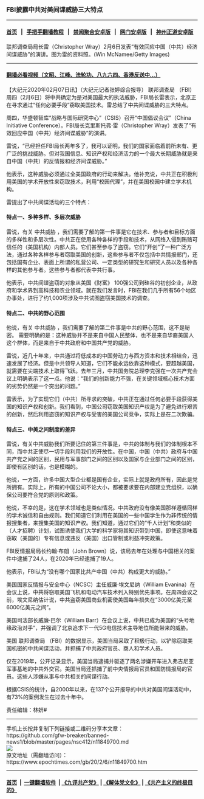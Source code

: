 ### FBI披露中共对美间谍威胁三大特点
------------------------

#### [首页](https://github.com/gfw-breaker/banned-news1/blob/master/README.md) &nbsp;&nbsp;|&nbsp;&nbsp; [手把手翻墙教程](https://github.com/gfw-breaker/guides/wiki) &nbsp;&nbsp;|&nbsp;&nbsp; [禁闻聚合安卓版](https://github.com/gfw-breaker/bn-android) &nbsp;&nbsp;|&nbsp;&nbsp; [网门安卓版](https://github.com/oGate2/oGate) &nbsp;&nbsp;|&nbsp;&nbsp; [神州正道安卓版](https://github.com/SzzdOgate/update) 



<div><img alt="" class="aligncenter wp-post-image" src="https://i.epochtimes.com/assets/uploads/2019/09/GettyImages-1125947391-600x400.jpg"/>
<div class="red16 caption">
 联邦调查局局长雷（Christopher Wray）2月6日发表“有效回应中国（中共）经济间谍威胁”的演讲。图为雷的资料照。(Win McNamee/Getty Images)
</div>
</div><hr/>

#### [翻墙必看视频（文昭、江峰、法轮功、八九六四、香港反送中...）](http://167.172.214.107/home.html)

<div><p>
 【大纪元2020年02月07日讯】（大纪元记者张婷综合报导）
 <ok href="https://www.epochtimes.com/gb/tag/%E8%81%94%E9%82%A6%E8%B0%83%E6%9F%A5%E5%B1%80.html">
  联邦调查局
 </ok>
 （FBI）周四（2月6日）将中共确定为是对美国最大的执法威胁，FBI局长雷表示，北京正在寻求通过“任何必要手段”窃取美国技术。雷总结了中共间谍威胁的三大特点。
</p>
<p>
 周四，华盛顿智库“战略与国际研究中心”（CSIS）召开“中国倡议会议”（China Initiative Conference）。FBI局长克里斯托弗·雷（Christopher Wray）发表了“有效回应中国（中共）经济间谍威胁”的演讲。
</p>
<p>
 雷说，“已经担任FBI局长两年多了，我可以证明，我们的国家面临着前所未有、更广泛的挑战威胁。但对我国信息、知识产权和经济活力的一个最大长期威胁就是来自中国（中共）的反情报和经济间谍威胁。”
</p>
<p>
 他表示，这种威胁必须通过全美国政府的行动来解决。他补充说，中共正在积极利用美国的学术开放性来窃取技术，利用“校园代理”，并在美国校园中建立学术机构。
</p>
<p>
 雷提出了中共间谍活动的三个特点：
</p>
<h4>
 特点一、多种多样、多层次威胁
</h4>
<p>
 雷说，有关
 <ok href="https://www.epochtimes.com/gb/tag/%E4%B8%AD%E5%85%B1%E5%A8%81%E8%83%81.html">
  中共威胁
 </ok>
 ，我们需要了解的第一件事是它在技术、参与者和目标方面的多样性和多层次性。中共正在使用各种各样的手段和技术，从网络入侵到贿赂可信任的（美国机构）内部人员。它们甚至参与了盗窃。它们“开创”了一种广泛方法，通过各种各样参与者窃取美国的创新，这些参与者不仅包括中共情报部门，还包括国有企业、表面上所谓的私营公司、一定类型的研究生和研究人员以及各种各样的其他参与者。这些参与者都代表中共行事。
</p>
<p>
 他表示，中共间谍盗窃的对象从美国《财富》 100强公司到硅谷的初创企业，从政府和学术界到高科技和农业领域。就在我们发言时，FBI在我们几乎所有56个地区办事处，进行了约1,000项涉及中共试图盗窃美国技术的调查。
</p>
<h4>
 特点二、中共的野心范围
</h4>
<p>
 他说，有关
 <ok href="https://www.epochtimes.com/gb/tag/%E4%B8%AD%E5%85%B1%E5%A8%81%E8%83%81.html">
  中共威胁
 </ok>
 ，我们需要了解的第二件事是中共的野心范围，这不是秘密。 需要明确的是：这种威胁并不是来自中国人民整体，也不是来自华裔美国人这个群体，而是来自于中共政府和中国共产党的威胁。
</p>
<p>
 雷说，近几十年来，中共通过将低成本的中国劳动力与西方资本和技术相结合，迅速发展了经济。但是中共领导人知道，它们不能永远依靠这种模式，要超越美国，就需要在尖端技术上取得飞跃。去年三月，中共国务院总理李克强在一次共产党会议上明确表示了这一点。他说：“我们的创新能力不强，在关键领域核心技术方面的劣势仍然是一个突出的问题。”
</p>
<p>
 雷表示，为了实现它们（中共）所寻求的突破，中共正在通过任何必要手段获得美国的知识产权和创新。我们看到，中国公司窃取美国知识产权是为了避免进行艰苦的创新，然后利用盗窃的知识产权与受害的美国公司竞争，实际上是在二次欺骗。
</p>
<h4>
 特点三、中美之间制度的差异
</h4>
<p>
 雷说，有关中共威胁我们所要记住的第三件事是，中共的体制与我们的体制根本不同，而中共正使尽一切手段利用我们的开放性。在中国，中国（中共）政府与中国共产党之间的区别，民用与军事部门之间的区别以及国家与企业部门之间的区别，即使有区别的话，也是模糊的。
</p>
<p>
 他说，一方面，许多中国大型企业都是国有企业，实际上就是政府所有，因此是党所拥有。实际上，所有的中国公司不论大小，都被要求要在内部建立党组织，以确保公司要符合党的原则和政策。
</p>
<p>
 他说，不幸的是，这在学术领域也是类似情况。中共政府没有像美国那样遵循同样的学术诚信和自由规则。我们知道它们利用在美国的一些中国学生作为非传统的情报搜集者，来搜集美国的知识产权。我们知道，通过它们的“千人计划”和类似的（人才招聘）计划，试图诱使我们大学的科学家将其知识带到中国，即使这意味着窃取（美国的）专有信息或违反（美国）出口管制或利益冲突政策。
</p>
<p>
 FBI反情报局局长约翰·布朗（John Brown）说，该局去年在处理与中国相关的案件中逮捕了24人，在2020年已经逮捕了19人。
</p>
<p>
 他表示，FBI认为“没有哪个国家比共产中国（中共）构成更大的威胁。”
</p>
<p>
 美国国家反情报与安全中心（NCSC）主任威廉·埃文尼纳（William Evanina）在会议上说，中共将窃取美国飞机和电动汽车技术列入特别优先事项。在周四会议之前，埃文尼纳估计说，中共盗窃美国商业机密使美国每年损失在“3000亿美元至6000亿美元之间”。
</p>
<p>
 美国司法部长威廉·巴尔（William Barr）在会议上说，中共已成为美国的“头号地缘政治对手”，并强调了北京追求下一代5G电信技术主导地位所能带来的威胁。
</p>
<p>
 美国
 <ok href="https://www.epochtimes.com/gb/tag/%E8%81%94%E9%82%A6%E8%B0%83%E6%9F%A5%E5%B1%80.html">
  联邦调查局
 </ok>
 （FBI）的数据显示，美国当局采取了积极行动，以铲除窃取美国机密的中共间谍活动，并抓捕了中共政府官员、商人和学术人员。
</p>
<p>
 仅在2019年，公开记录显示，美国当局逮捕并驱逐了两名涉嫌开车进入弗吉尼亚军事基地的中共外交官。美国当局还抓捕了前中央情报局官员和国防情报局的官员。这些人涉嫌从事与中共相关的间谍行动。
</p>
<p>
 根据CSIS的统计，自2000年以来，在137个公开报导的中共对美国间谍活动中，有73%的案例发生在过去十年中。
</p>
<p>
 责任编辑：林妍#
</p>
</div>
<hr/>
手机上长按并复制下列链接或二维码分享本文章：<br/>
https://github.com/gfw-breaker/banned-news1/blob/master/pages/nsc412/n11849700.md <br/>
<a href='https://github.com/gfw-breaker/banned-news1/blob/master/pages/nsc412/n11849700.md'><img src='https://github.com/gfw-breaker/banned-news1/blob/master/pages/nsc412/n11849700.md.png'/></a> <br/>
原文地址（需翻墙访问）：https://www.epochtimes.com/gb/20/2/6/n11849700.htm


------------------------
#### [首页](https://github.com/gfw-breaker/banned-news1/blob/master/README.md) &nbsp;|&nbsp; [一键翻墙软件](https://github.com/gfw-breaker/nogfw/blob/master/README.md) &nbsp;| [《九评共产党》](https://github.com/gfw-breaker/9ping.md/blob/master/README.md#九评之一评共产党是什么) | [《解体党文化》](https://github.com/gfw-breaker/jtdwh.md/blob/master/README.md) | [《共产主义的终极目的》](https://github.com/gfw-breaker/gczydzjmd.md/blob/master/README.md)


<img src='http://gfw-breaker.win/banned-news/pages/nsc412/n11849700.md' width='0px' height='0px'/>